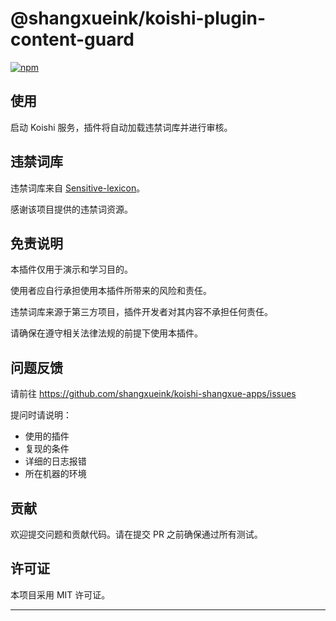 
# @shangxueink/koishi-plugin-content-guard

[![npm](https://img.shields.io/npm/v/@shangxueink/koishi-plugin-content-guard?style=flat-square)](https://www.npmjs.com/package/@shangxueink/koishi-plugin-content-guard)



## 使用

启动 Koishi 服务，插件将自动加载违禁词库并进行审核。

## 违禁词库

违禁词库来自 [Sensitive-lexicon](https://github.com/konsheng/Sensitive-lexicon)。

感谢该项目提供的违禁词资源。

## 免责说明

本插件仅用于演示和学习目的。

使用者应自行承担使用本插件所带来的风险和责任。

违禁词库来源于第三方项目，插件开发者对其内容不承担任何责任。

请确保在遵守相关法律法规的前提下使用本插件。



## 问题反馈
请前往 https://github.com/shangxueink/koishi-shangxue-apps/issues 

提问时请说明：
 - 使用的插件
 - 复现的条件
 - 详细的日志报错
 - 所在机器的环境

## 贡献
欢迎提交问题和贡献代码。请在提交 PR 之前确保通过所有测试。

## 许可证
本项目采用 MIT 许可证。



---
